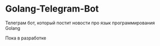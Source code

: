 # Golang-Telegram-Bot

Телеграм бот, который постит новости про язык программирования Golang

Пока в разработке

